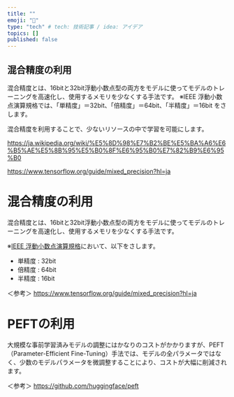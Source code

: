 ```yaml
---
title: ""
emoji: "🦁"
type: "tech" # tech: 技術記事 / idea: アイデア
topics: []
published: false
---
```


## 混合精度の利用
混合精度とは、16bitと32bit浮動小数点型の両方をモデルに使ってモデルのトレーニングを高速化し、使用するメモリを少なくする手法です。
※IEEE 浮動小数点演算規格では、「単精度」＝32bit、「倍精度」＝64bit、「半精度」＝16bit をさします。

混合精度を利用することで、少ないリソースの中で学習を可能にします。



https://ja.wikipedia.org/wiki/%E5%8D%98%E7%B2%BE%E5%BA%A6%E6%B5%AE%E5%8B%95%E5%B0%8F%E6%95%B0%E7%82%B9%E6%95%B0

https://www.tensorflow.org/guide/mixed_precision?hl=ja

# 混合精度の利用
混合精度とは、16bitと32bit浮動小数点型の両方をモデルに使ってモデルのトレーニングを高速化し、使用するメモリを少なくする手法です。

※[IEEE 浮動小数点演算規格](https://ja.wikipedia.org/wiki/IEEE_754)において、以下をさします。
- 単精度 : 32bit
- 倍精度 : 64bit
- 半精度 : 16bit 

＜参考＞
https://www.tensorflow.org/guide/mixed_precision?hl=ja

# PEFTの利用
大規模な事前学習済みモデルの調整にはかなりのコストがかかりますが、PEFT（Parameter-Efficient Fine-Tuning）手法では、モデルの全パラメータではなく、少数のモデルパラメータを微調整することにより、コストが大幅に削減されます。

＜参考＞
https://github.com/huggingface/peft